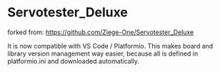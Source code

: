 # Servotester_Deluxe

forked from: https://github.com/Ziege-One/Servotester_Deluxe

It is now compatible with VS Code / Platformio. This makes board and library version management way easier, because all is defined in platformio.ini and downloaded automatically.
